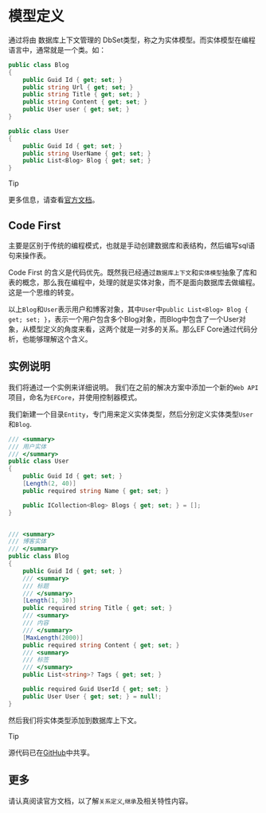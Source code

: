 # 模型定义

通过将由 数据库上下文管理的 DbSet类型，称之为实体模型。而实体模型在编程语言中，通常就是一个类。如：

```csharp
public class Blog
{
    public Guid Id { get; set; }
    public string Url { get; set; }
    public string Title { get; set; }
    public string Content { get; set; }
    public User user { get; set; }
}

public class User
{
    public Guid Id { get; set; }
    public string UserName { get; set; }
    public List<Blog> Blog { get; set; }
}
```

> [!TIP]
> 更多信息，请查看[官方文档](https://learn.microsoft.com/zh-cn/ef/core/modeling/entity-types?tabs=data-annotations)。

## Code First

主要是区别于传统的编程模式，也就是手动创建数据库和表结构，然后编写sql语句来操作表。

Code First 的含义是代码优先。既然我已经通过`数据库上下文`和`实体模型`抽象了库和表的概念，那么我在编程中，处理的就是实体对象，而不是面向数据库去做编程。这是一个思维的转变。

以上`Blog`和`User`表示用户和博客对象，其中`User`中`public List<Blog> Blog { get; set; }`，表示一个用户包含多个Blog对象，而Blog中包含了一个User对象，从模型定义的角度来看，这两个就是一对多的关系。那么EF Core通过代码分析，也能够理解这个含义。

## 实例说明

我们将通过一个实例来详细说明。
我们在之前的解决方案中添加一个新的`Web API`项目，命名为`EFCore`，并使用控制器模式。

我们新建一个目录`Entity`，专门用来定义实体类型，然后分别定义实体类型`User`和`Blog`.

```csharp
/// <summary>
/// 用户实体
/// </summary>
public class User
{
    public Guid Id { get; set; }
    [Length(2, 40)]
    public required string Name { get; set; }

    public ICollection<Blog> Blogs { get; set; } = [];
}


/// <summary>
/// 博客实体
/// </summary>
public class Blog
{
    public Guid Id { get; set; }
    /// <summary>
    /// 标题
    /// </summary>
    [Length(1, 30)]
    public required string Title { get; set; }
    /// <summary>
    /// 内容
    /// </summary>
    [MaxLength(2000)]
    public required string Content { get; set; }
    /// <summary>
    /// 标签
    /// </summary>
    public List<string>? Tags { get; set; }

    public required Guid UserId { get; set; }
    public User User { get; set; } = null!;
}

```

然后我们将实体类型添加到数据库上下文。

> [!TIP]
> 源代码已在[GitHub](https://github.com/AterDev/LearnWeb)中共享。

## 更多

请认真阅读官方文档，以了解`关系定义`,`继承`及相关特性内容。
